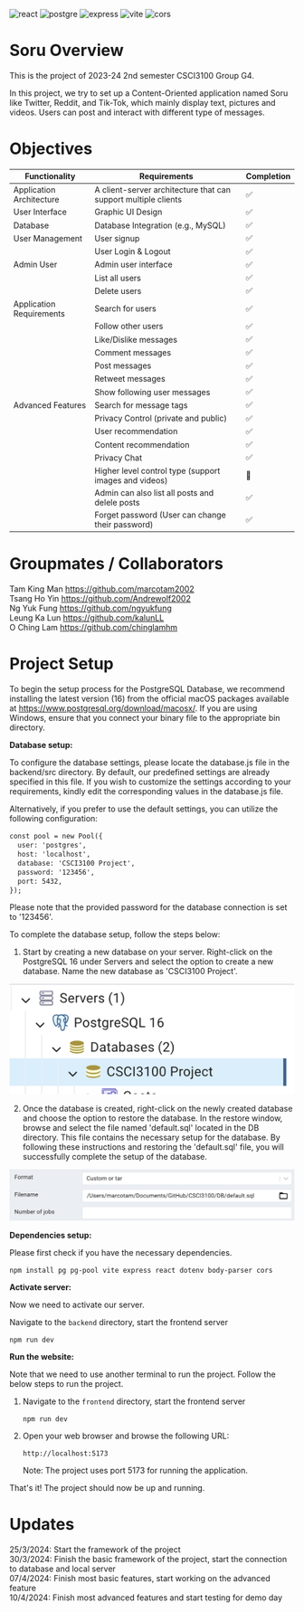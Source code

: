 ![react](https://img.shields.io/npm/v/react?logo=react&label=react)
![postgre](https://img.shields.io/npm/v/pg?logo=pg&label=postgre)
![express](https://img.shields.io/npm/v/express?logo=express&label=express)
![vite](https://img.shields.io/npm/v/vite?logo=vite&label=vite)
![cors](https://img.shields.io/npm/v/cors?logo=cors&label=cors)

# Soru Overview
This is the project of 2023-24 2nd semester CSCI3100 Group G4.

In this project, we try to set up a Content-Oriented application named Soru like Twitter, Reddit, and Tik-Tok, which mainly display text, pictures and videos. Users can post and interact with different type of messages.

# Objectives

| Functionality            | Requirements                                                   | Completion |
|--------------------------|----------------------------------------------------------------|------|
| Application Architecture | A client-server architecture that can support multiple clients | ✅  |
| User Interface           | Graphic UI Design                                              | ✅  |
| Database                 | Database Integration (e.g., MySQL)                             | ✅  |
| User Management          | User signup                                                    | ✅  |
|                          | User Login & Logout                                            | ✅  |
| Admin User               | Admin user interface                                           | ✅  |
|                          | List all users                                                 | ✅  |
|                          | Delete users                                                   | ✅  |
| Application Requirements | Search for users                                               | ✅  |
|                          | Follow other users                                             | ✅  |
|                          | Like/Dislike messages                                          | ✅  |
|                          | Comment messages                                               | ✅  |
|                          | Post messages                                                  | ✅  |
|                          | Retweet messages                                               | ✅  |
|                          | Show following user messages                                   | ✅  |
| Advanced Features        | Search for message tags                                        | ✅  |
|                          | Privacy Control (private and public)                           | ✅  |
|                          | User recommendation                                            | ✅  |
|                          | Content recommendation                                         | ✅  |
|                          | Privacy Chat                                                   | ✅  |
|                          | Higher level control type (support images and videos)          | 🔲  |
|                          | Admin can also list all posts and delele posts                 | ✅  |
|                          | Forget password (User can change their password)               | ✅  |



# Groupmates / Collaborators
Tam King Man https://github.com/marcotam2002 <br>
Tsang Ho Yin https://github.com/Andrewolf2002 <br>
Ng Yuk Fung https://github.com/ngyukfung <br>
Leung Ka Lun https://github.com/kalunLL <br>
O Ching Lam https://github.com/chinglamhm <br>

# Project Setup

To begin the setup process for the PostgreSQL Database, we recommend installing the latest version (16) from the official macOS packages available at https://www.postgresql.org/download/macosx/. If you are using Windows, ensure that you connect your binary file to the appropriate bin directory.

**Database setup:** 

To configure the database settings, please locate the database.js file in the backend/src directory. By default, our predefined settings are already specified in this file. If you wish to customize the settings according to your requirements, kindly edit the corresponding values in the database.js file.

Alternatively, if you prefer to use the default settings, you can utilize the following configuration:

```
const pool = new Pool({
  user: 'postgres',
  host: 'localhost',
  database: 'CSCI3100 Project',
  password: '123456',
  port: 5432,
});
```

Please note that the provided password for the database connection is set to '123456'.

To complete the database setup, follow the steps below:

1. Start by creating a new database on your server. Right-click on the PostgreSQL 16 under Servers and select the option to create a new database. Name the new database as 'CSCI3100 Project'.

![The path should look like](./readme1.png)

2. Once the database is created, right-click on the newly created database and choose the option to restore the database. In the restore window, browse and select the file named 'default.sql' located in the DB directory. This file contains the necessary setup for the database.
By following these instructions and restoring the 'default.sql' file, you will successfully complete the setup of the database.

![Restore database](./readme2.png)

**Dependencies setup:** 

Please first check if you have the necessary dependencies.

```
npm install pg pg-pool vite express react dotenv body-parser cors
```

**Activate server:** 

Now we need to activate our server.

Navigate to the `backend` directory, start the frontend server

```
npm run dev
```

**Run the website:**

Note that we need to use another terminal to run the project. Follow the below steps to run the project.

1. Navigate to the `frontend` directory, start the frontend server
    ```shell
    npm run dev
    ```

2. Open your web browser and browse the following URL:
    ```
    http://localhost:5173
    ```

   Note: The project uses port 5173 for running the application.

That's it! The project should now be up and running.

# Updates
25/3/2024: Start the framework of the project <br>
30/3/2024: Finish the basic framework of the project, start the connection to database and local server <br>
07/4/2024: Finish most basic features, start working on the advanced feature <br>
10/4/2024: Finish most advanced features and start testing for demo day <br>
